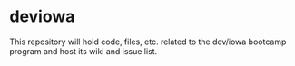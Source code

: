deviowa
=======

This repository will hold code, files, etc. related to the dev/iowa bootcamp program and host its wiki and issue list.
